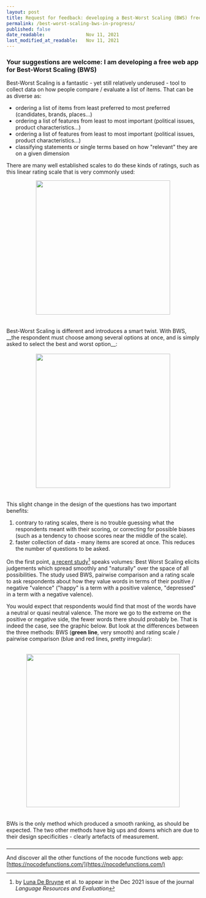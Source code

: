 ```yaml
---
layout: post
title: Request for feedback: developing a Best-Worst Scaling (BWS) free web app for any researcher to use 
permalink: /best-worst-scaling-bws-in-progress/
published: false
date_readable:               Nov 11, 2021
last_modified_at_readable:   Nov 11, 2021
---
```


### Your suggestions are welcome: I am developing a free web app for Best-Worst Scaling (BWS)

Best-Worst Scaling is a fantastic - yet still relatively underused - tool to collect data on how people compare / evaluate a list of items. That can be as diverse as:

- ordering a list of items from least preferred to most preferred (candidates, brands, places...)
- ordering a list of features from least to most important (political issues, product characteristics...)
- ordering a list of features from least to most important (political issues, product characteristics...)
- classifying statements or single terms based on how "relevant" they are on a given dimension 

There are many well established scales to do these kinds of ratings, such as this linear rating scale that is very commonly used:
<div align="center">
   <kbd>
      <img src="https://user-images.githubusercontent.com/1244100/141346470-14a43c76-3dd1-411c-8001-b65839618307.png" width="350"/>
   </kbd>
</div>
<br/>
<br/>
Best-Worst Scaling is different and introduces a smart twist. With BWS, __the respondent must choose among several options at once, and is simply asked to select the best and worst option__:
<br/>
<br/>

<div align="center">
   <kbd>
     <img src="https://user-images.githubusercontent.com/1244100/141345964-4622087f-19fc-4402-98d0-a6f623065129.png" width="350"/>
   </kbd>
</div>
<br/>
<br/>
This slight change in the design of the questions has two important benefits:

1. contrary to rating scales, there is no trouble guessing what the respondents meant with their scoring, or correcting for possible biases (such as a tendency to choose scores near the middle of the scale).
2. faster collection of data - many items are scored at once. This reduces the number of questions to be asked.

On the first point, [a recent study](https://link.springer.com/article/10.1007%2Fs10579-020-09524-2)[^1] speaks volumes: Best Worst Scaling elicits judgements which spread smoothly and "naturally" over the space of all possibilities. The study used BWS, pairwise comparison and a rating scale to ask respondents about how they value words in terms of their positive / negative "valence" ("happy" is a term with a positive valence, "depressed" in a term with a negative valence).

You would expect that respondents would find that most of the words have a neutral or quasi neutral valence. The more we go to the extreme on the positive or negative side, the fewer words there should probably be. That is indeed the case, see the graphic below. But look at the differences between the three methods: BWS (__green line__, very smooth) and rating scale / pairwise comparison (blue and red lines, pretty irregular):
<br/>
<br/>

<div align="center">
   <kbd>
     <img src="https://user-images.githubusercontent.com/1244100/141371606-6df024e3-c554-4b60-98bc-a339d61fb7b7.png" width="400"/>
   </kbd>
</div>
<br/>
<br/>
BWs is the only method which produced a smooth ranking, as should be expected. The two other methods have big ups and downs which are due to their design specificities - clearly artefacts of measurement. 

### 

------
And discover all the other functions of the nocode functions web app: [https://nocodefunctions.com/](https://nocodefunctions.com/)

[^1]: by [Luna De Bruyne](https://research.flw.ugent.be/en/luna.debruyne) et al. to appear in the Dec 2021 issue of the journal _Language Resources and Evaluation_
